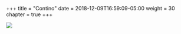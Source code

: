 +++
title = "Contino"
date = 2018-12-09T16:59:09-05:00
weight = 30
chapter = true
+++


![](/louk8cnc-intro-k8s/images/contino/whois.png)